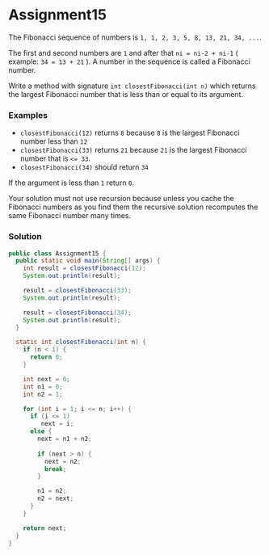 # Assignment15

The Fibonacci sequence of numbers is `1, 1, 2, 3, 5, 8, 13, 21, 34, ...`.

The first and second numbers are `1` and after that `ni = ni-2 + ni-1` ( example: `34 = 13 + 21` ). A number in the sequence is called a Fibonacci number.

Write a method with signature `int closestFibonacci(int n)` which returns the largest Fibonacci number that is less than or equal to its argument.

### Examples

* `closestFibonacci(12)` returns `8` because `8` is the largest Fibonacci number less than `12` 
* `closestFibonacci(33)` returns `21` because `21` is the largest Fibonacci number that is `<= 33`.
* `closestFibonacci(34)` should return `34`

If the argument is less than `1` return `0`.

Your solution must not use recursion because unless you cache the Fibonacci numbers as you find them the recursive solution recomputes the same Fibonacci number many times.

### Solution

```java
public class Assignment15 {
  public static void main(String[] args) {
    int result = closestFibonacci(12);
    System.out.println(result);

    result = closestFibonacci(33);
    System.out.println(result);

    result = closestFibonacci(34);
    System.out.println(result);
  }

  static int closestFibonacci(int n) {
    if (n < 1) {
      return 0;
    }

    int next = 0;
    int n1 = 0;
    int n2 = 1;

    for (int i = 1; i <= n; i++) {
      if (i <= 1)
         next = i;
      else {
        next = n1 + n2;
        
        if (next > n) {
          next = n2;
          break;
        }

        n1 = n2;
        n2 = next;
      }
    }

    return next;
  }
}
```
